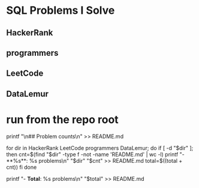# SQL Problems I Solve
## HackerRank
## programmers
## LeetCode
## DataLemur

# run from the repo root
printf "\n## Problem counts\n" >> README.md

for dir in HackerRank LeetCode programmers DataLemur; do
  if [ -d "$dir" ]; then
    cnt=$(find "$dir" -type f -not -name 'README.md' | wc -l)
    printf "- **%s**: %s problems\n" "$dir" "$cnt" >> README.md
    total=$((total + cnt))
  fi
done

printf "- **Total**: %s problems\n" "$total" >> README.md
